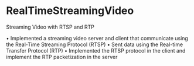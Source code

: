 RealTimeStreamingVideo
======================

Streaming Video with RTSP and RTP

• Implemented a streaming video server and client that communicate using the Real-Time Streaming Protocol (RTSP) 
• Sent data using the Real-time Transfer Protocol (RTP)
• Implemented the RTSP protocol in the client and implement the RTP packetization in the server

